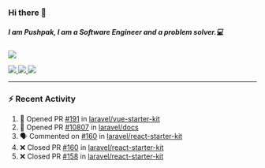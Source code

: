 ### Hi there 👋

##### I am Pushpak, I am a Software Engineer and a problem solver.💻

<a href='https://twitter.com/pushpak1300'><a href="https://pushpak1300.me/" target="_blank">
  <img src="https://img.shields.io/badge/website-%23E34F26.svg?&style=for-the-badge" />
</a> 
 
 <a href="https://twitter.com/pushpak1300" target="_blank">
  <img src="https://img.shields.io/badge/twitter-%231DA1F2.svg?&style=for-the-badge&logo=twitter&logoColor=white" />
</a> 

<a href="https://www.linkedin.com/in/pushpak-c-286b17b1/" target="_blank">
  <img src="https://img.shields.io/badge/linkedin-%230077B5.svg?&style=for-the-badge&logo=linkedin&logoColor=white" />
</a> 

<a href="https://dev.to/pushpak1300/" target="_blank">
  <img src="http://img.shields.io/badge/dev.to-gray?style=for-the-badge&logo=dev.to&?logoColor=white?logoWidth=100?label=" />
</a> 


</p>

---

### ⚡ Recent Activity

<!--START_SECTION:activity-->
1. 💪 Opened PR [#191](https://github.com/laravel/vue-starter-kit/pull/191) in [laravel/vue-starter-kit](https://github.com/laravel/vue-starter-kit)
2. 💪 Opened PR [#10807](https://github.com/laravel/docs/pull/10807) in [laravel/docs](https://github.com/laravel/docs)
3. 🗣 Commented on [#160](https://github.com/laravel/react-starter-kit/pull/160#issuecomment-3270075018) in [laravel/react-starter-kit](https://github.com/laravel/react-starter-kit)
4. ❌ Closed PR [#160](https://github.com/laravel/react-starter-kit/pull/160) in [laravel/react-starter-kit](https://github.com/laravel/react-starter-kit)
5. ❌ Closed PR [#158](https://github.com/laravel/react-starter-kit/pull/158) in [laravel/react-starter-kit](https://github.com/laravel/react-starter-kit)
<!--END_SECTION:activity-->
